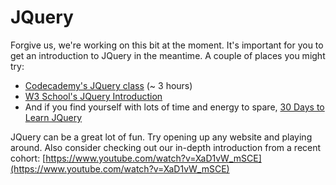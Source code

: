 # JQuery

Forgive us, we're working on this bit at the moment. It's important for you to get an introduction to JQuery in the meantime. A couple of places you might try:

- [Codecademy's JQuery class](https://www.codecademy.com/learn/jquery) (~ 3 hours)
- [W3 School's JQuery Introduction](http://www.w3schools.com/jquery/jquery_intro.asp)
- And if you find yourself with lots of time and energy to spare, [30 Days to Learn JQuery](https://code.tutsplus.com/courses/30-days-to-learn-jquery)

JQuery can be a great lot of fun. Try opening up any website and playing around. Also consider checking out our in-depth introduction from a recent cohort: [https://www.youtube.com/watch?v=XaD1vW_mSCE](https://www.youtube.com/watch?v=XaD1vW_mSCE)